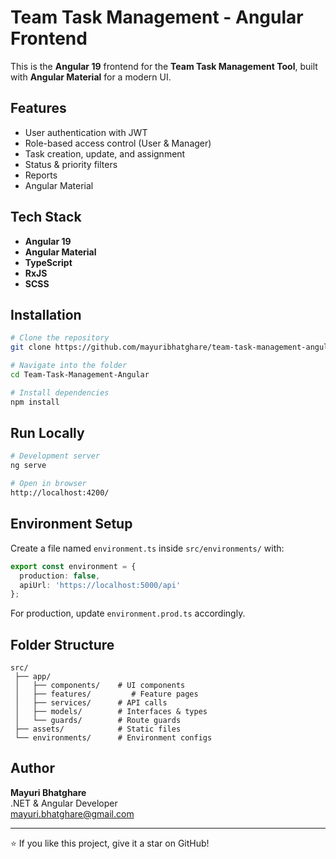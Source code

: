 # Team Task Management - Angular Frontend

This is the **Angular 19** frontend for the **Team Task Management Tool**, built with **Angular Material** for a modern UI.

##  Features

- User authentication with JWT
- Role-based access control (User & Manager)
- Task creation, update, and assignment
- Status & priority filters
- Reports 
- Angular Material

##  Tech Stack

- **Angular 19**
- **Angular Material**
- **TypeScript**
- **RxJS**
- **SCSS**

## Installation

```bash
# Clone the repository
git clone https://github.com/mayuribhatghare/team-task-management-angular

# Navigate into the folder
cd Team-Task-Management-Angular

# Install dependencies
npm install
```

##  Run Locally

```bash
# Development server
ng serve

# Open in browser
http://localhost:4200/
```

##  Environment Setup

Create a file named `environment.ts` inside `src/environments/` with:

```typescript
export const environment = {
  production: false,
  apiUrl: 'https://localhost:5000/api'
};
```

For production, update `environment.prod.ts` accordingly.

##  Folder Structure

```
src/
 ├── app/
 │   ├── components/    # UI components
 │   ├── features/         # Feature pages
 │   ├── services/      # API calls
 │   ├── models/        # Interfaces & types
 │   └── guards/        # Route guards
 ├── assets/            # Static files
 └── environments/      # Environment configs
```

##  Author

**Mayuri Bhatghare**  
.NET & Angular Developer  
mayuri.bhatghare@gmail.com

---

⭐ If you like this project, give it a star on GitHub!
